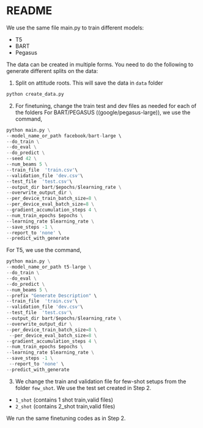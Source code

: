 # README
We use the same file main.py to train different models:
* T5
* BART
* Pegasus

The data can be created in multiple forms. You need to do the following to generate different splits on the data:
1. Split on attitude roots. This will save the data in ```data``` folder
``` python
python create_data.py
```

2. For finetuning, change the train test and dev files as needed for each of the folders
For BART/PEGASUS ((google/pegasus-large)), we use the command,
``` python    
python main.py \
--model_name_or_path facebook/bart-large \ 
--do_train \
--do_eval \
--do_predict \
--seed 42 \
--num_beams 5 \
--train_file  'train.csv'\
--validation_file 'dev.csv'\
--test_file  'test.csv'\
--output_dir bart/$epochs/$learning_rate \
--overwrite_output_dir \
--per_device_train_batch_size=8 \
--per_device_eval_batch_size=8 \
--gradient_accumulation_steps 4 \
--num_train_epochs $epochs \
--learning_rate $learning_rate \
--save_steps -1 \
--report_to 'none' \
--predict_with_generate
```

For T5, we use the command,
``` python    
python main.py \
--model_name_or_path t5-large \
--do_train \
--do_eval \
--do_predict \
--num_beams 5 \
--prefix "Generate Description" \
--train_file  'train.csv'\
--validation_file 'dev.csv'\
--test_file  'test.csv'\
--output_dir bart/$epochs/$learning_rate \
--overwrite_output_dir \
--per_device_train_batch_size=8 \
 --per_device_eval_batch_size=8 \
--gradient_accumulation_steps 4 \
--num_train_epochs $epochs \
--learning_rate $learning_rate \
--save_steps -1 \
 --report_to 'none' \
--predict_with_generate
```

3. We change the train and validation file for few-shot setups from the folder ```few_shot```. We use the test set created in Step 2.
* ```1_shot``` (contains 1 shot train,valid files)
* ```2_shot``` (contains 2_shot train,valid files)

We run the same finetuning codes as in Step 2.

